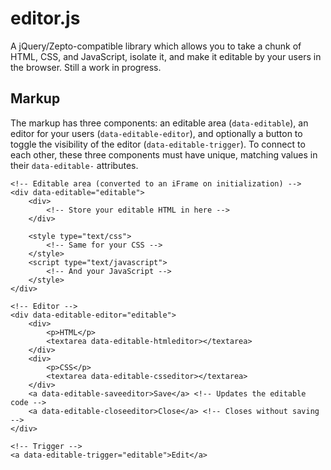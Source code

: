 # editor.js

A jQuery/Zepto-compatible library which allows you to take a chunk of HTML, CSS, and JavaScript, isolate it, and make it editable by your users in the browser. Still a work in progress.

## Markup

The markup has three components: an editable area (`data-editable`), an editor for your users (`data-editable-editor`), and optionally a button to toggle the visibility of the editor (`data-editable-trigger`). To connect to each other, these three components must have unique, matching values in their `data-editable-` attributes.

	<!-- Editable area (converted to an iFrame on initialization) -->
	<div data-editable="editable">
		<div>
			<!-- Store your editable HTML in here -->
		</div>

		<style type="text/css">
			<!-- Same for your CSS -->
		</style>
		<script type="text/javascript">
			<!-- And your JavaScript -->
		</style>
	</div>

	<!-- Editor -->
	<div data-editable-editor="editable">
		<div>
			<p>HTML</p>
			<textarea data-editable-htmleditor></textarea>
		</div>
		<div>
			<p>CSS</p>
			<textarea data-editable-csseditor></textarea>
		</div>
		<a data-editable-saveeditor>Save</a> <!-- Updates the editable code -->
		<a data-editable-closeeditor>Close</a> <!-- Closes without saving -->
	</div>

	<!-- Trigger -->
	<a data-editable-trigger="editable">Edit</a>